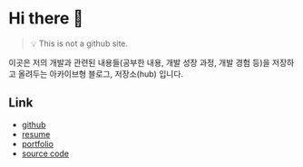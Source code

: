 # Hi there 👋

> 💡 This is not a github site.

이곳은 저의 개발과 관련된 내용들(공부한 내용, 개발 성장 과정, 개발 경험 등)을 저장하고 올려두는 아카이브형 블로그, 저장소(hub) 입니다.

<!-- ## Introduce

### *Overview*

Overview는 저에 대한 간략한 소개페이지입니다.

### *Repositories*

Repositories는 개발중입니다.

### *Archive*

Archive는 개발과 관련된 정보를 기록하는 공간입니다. -->

## Link

- [github](https://github.com/morethanmin)
- [resume](https://drive.google.com/file/d/14nCRNLFrW6macCUp4ImfaYqcs7vORfF-/view)
- [portfolio](https://morethanmin.github.io/cat-hub/portfolio)
- [source code](https://github.com/morethanmin/cat-hub/)
